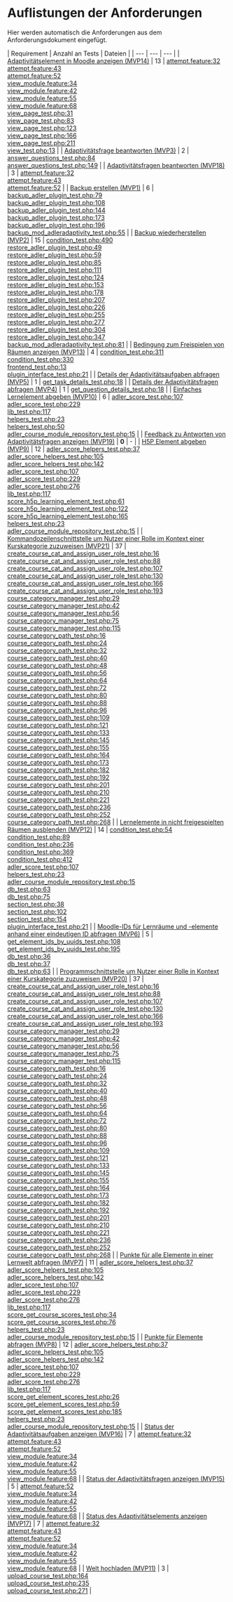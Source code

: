 # Auflistungen der Anforderungen

Hier werden automatisch die Anforderungen aus dem Anforderungsdokument eingefügt.

[//]: # (Script-Start)
| Requirement | Anzahl an Tests | Dateien |
| --- | --- | --- |
| [Adaptivitätselement in Moodle anzeigen (MVP14)](MVP14.md) | 13 | [attempt.feature:32](https://github.com/ProjektAdLer/MoodlePluginModAdleradaptivity/blob/main/tests/behat/attempt.feature#L32)<br/>[attempt.feature:43](https://github.com/ProjektAdLer/MoodlePluginModAdleradaptivity/blob/main/tests/behat/attempt.feature#L43)<br/>[attempt.feature:52](https://github.com/ProjektAdLer/MoodlePluginModAdleradaptivity/blob/main/tests/behat/attempt.feature#L52)<br/>[view_module.feature:34](https://github.com/ProjektAdLer/MoodlePluginModAdleradaptivity/blob/main/tests/behat/view_module.feature#L34)<br/>[view_module.feature:42](https://github.com/ProjektAdLer/MoodlePluginModAdleradaptivity/blob/main/tests/behat/view_module.feature#L42)<br/>[view_module.feature:55](https://github.com/ProjektAdLer/MoodlePluginModAdleradaptivity/blob/main/tests/behat/view_module.feature#L55)<br/>[view_module.feature:68](https://github.com/ProjektAdLer/MoodlePluginModAdleradaptivity/blob/main/tests/behat/view_module.feature#L68)<br/>[view_page_test.php:31](https://github.com/ProjektAdLer/MoodlePluginModAdleradaptivity/blob/main/tests/local/output/pages/view_page_test.php#L31)<br/>[view_page_test.php:83](https://github.com/ProjektAdLer/MoodlePluginModAdleradaptivity/blob/main/tests/local/output/pages/view_page_test.php#L83)<br/>[view_page_test.php:123](https://github.com/ProjektAdLer/MoodlePluginModAdleradaptivity/blob/main/tests/local/output/pages/view_page_test.php#L123)<br/>[view_page_test.php:166](https://github.com/ProjektAdLer/MoodlePluginModAdleradaptivity/blob/main/tests/local/output/pages/view_page_test.php#L166)<br/>[view_page_test.php:211](https://github.com/ProjektAdLer/MoodlePluginModAdleradaptivity/blob/main/tests/local/output/pages/view_page_test.php#L211)<br/>[view_test.php:13](https://github.com/ProjektAdLer/MoodlePluginModAdleradaptivity/blob/main/tests/view_test.php#L13) |
| [Adaptivitätsfrage beantworten (MVP3)](MVP3.md) | 2 | [answer_questions_test.php:84](https://github.com/ProjektAdLer/MoodlePluginModAdleradaptivity/blob/main/tests/external/answer_questions_test.php#L84)<br/>[answer_questions_test.php:149](https://github.com/ProjektAdLer/MoodlePluginModAdleradaptivity/blob/main/tests/external/answer_questions_test.php#L149) |
| [Adaptivitätsfragen beantworten (MVP18)](MVP18.md) | 3 | [attempt.feature:32](https://github.com/ProjektAdLer/MoodlePluginModAdleradaptivity/blob/main/tests/behat/attempt.feature#L32)<br/>[attempt.feature:43](https://github.com/ProjektAdLer/MoodlePluginModAdleradaptivity/blob/main/tests/behat/attempt.feature#L43)<br/>[attempt.feature:52](https://github.com/ProjektAdLer/MoodlePluginModAdleradaptivity/blob/main/tests/behat/attempt.feature#L52) |
| [Backup erstellen (MVP1)](MVP1.md) | 6 | [backup_adler_plugin_test.php:79](https://github.com/ProjektAdLer/MoodlePluginLocal/blob/main/tests/backup/moodle2/backup_adler_plugin_test.php#L79)<br/>[backup_adler_plugin_test.php:108](https://github.com/ProjektAdLer/MoodlePluginLocal/blob/main/tests/backup/moodle2/backup_adler_plugin_test.php#L108)<br/>[backup_adler_plugin_test.php:144](https://github.com/ProjektAdLer/MoodlePluginLocal/blob/main/tests/backup/moodle2/backup_adler_plugin_test.php#L144)<br/>[backup_adler_plugin_test.php:173](https://github.com/ProjektAdLer/MoodlePluginLocal/blob/main/tests/backup/moodle2/backup_adler_plugin_test.php#L173)<br/>[backup_adler_plugin_test.php:196](https://github.com/ProjektAdLer/MoodlePluginLocal/blob/main/tests/backup/moodle2/backup_adler_plugin_test.php#L196)<br/>[backup_mod_adleradaptivity_test.php:55](https://github.com/ProjektAdLer/MoodlePluginModAdleradaptivity/blob/main/tests/backup/backup_mod_adleradaptivity_test.php#L55) |
| [Backup wiederherstellen (MVP2)](MVP2.md) | 15 | [condition_test.php:490](https://github.com/ProjektAdLer/MoodlePluginAvailability/blob/main/tests/condition_test.php#L490)<br/>[restore_adler_plugin_test.php:49](https://github.com/ProjektAdLer/MoodlePluginLocal/blob/main/tests/backup/moodle2/restore_adler_plugin_test.php#L49)<br/>[restore_adler_plugin_test.php:59](https://github.com/ProjektAdLer/MoodlePluginLocal/blob/main/tests/backup/moodle2/restore_adler_plugin_test.php#L59)<br/>[restore_adler_plugin_test.php:85](https://github.com/ProjektAdLer/MoodlePluginLocal/blob/main/tests/backup/moodle2/restore_adler_plugin_test.php#L85)<br/>[restore_adler_plugin_test.php:111](https://github.com/ProjektAdLer/MoodlePluginLocal/blob/main/tests/backup/moodle2/restore_adler_plugin_test.php#L111)<br/>[restore_adler_plugin_test.php:124](https://github.com/ProjektAdLer/MoodlePluginLocal/blob/main/tests/backup/moodle2/restore_adler_plugin_test.php#L124)<br/>[restore_adler_plugin_test.php:153](https://github.com/ProjektAdLer/MoodlePluginLocal/blob/main/tests/backup/moodle2/restore_adler_plugin_test.php#L153)<br/>[restore_adler_plugin_test.php:178](https://github.com/ProjektAdLer/MoodlePluginLocal/blob/main/tests/backup/moodle2/restore_adler_plugin_test.php#L178)<br/>[restore_adler_plugin_test.php:207](https://github.com/ProjektAdLer/MoodlePluginLocal/blob/main/tests/backup/moodle2/restore_adler_plugin_test.php#L207)<br/>[restore_adler_plugin_test.php:226](https://github.com/ProjektAdLer/MoodlePluginLocal/blob/main/tests/backup/moodle2/restore_adler_plugin_test.php#L226)<br/>[restore_adler_plugin_test.php:255](https://github.com/ProjektAdLer/MoodlePluginLocal/blob/main/tests/backup/moodle2/restore_adler_plugin_test.php#L255)<br/>[restore_adler_plugin_test.php:277](https://github.com/ProjektAdLer/MoodlePluginLocal/blob/main/tests/backup/moodle2/restore_adler_plugin_test.php#L277)<br/>[restore_adler_plugin_test.php:304](https://github.com/ProjektAdLer/MoodlePluginLocal/blob/main/tests/backup/moodle2/restore_adler_plugin_test.php#L304)<br/>[restore_adler_plugin_test.php:347](https://github.com/ProjektAdLer/MoodlePluginLocal/blob/main/tests/backup/moodle2/restore_adler_plugin_test.php#L347)<br/>[backup_mod_adleradaptivity_test.php:81](https://github.com/ProjektAdLer/MoodlePluginModAdleradaptivity/blob/main/tests/backup/backup_mod_adleradaptivity_test.php#L81) |
| [Bedingung zum Freispielen von Räumen anzeigen (MVP13)](MVP13.md) | 4 | [condition_test.php:311](https://github.com/ProjektAdLer/MoodlePluginAvailability/blob/main/tests/condition_test.php#L311)<br/>[condition_test.php:330](https://github.com/ProjektAdLer/MoodlePluginAvailability/blob/main/tests/condition_test.php#L330)<br/>[frontend_test.php:13](https://github.com/ProjektAdLer/MoodlePluginAvailability/blob/main/tests/frontend_test.php#L13)<br/>[plugin_interface_test.php:21](https://github.com/ProjektAdLer/MoodlePluginLocal/blob/main/tests/plugin_interface_test.php#L21) |
| [Details der Adaptivitätsaufgaben abfragen (MVP5)](MVP5.md) | 1 | [get_task_details_test.php:18](https://github.com/ProjektAdLer/MoodlePluginModAdleradaptivity/blob/main/tests/external/get_task_details_test.php#L18) |
| [Details der Adaptivitätsfragen abfragen (MVP4)](MVP4.md) | 1 | [get_question_details_test.php:18](https://github.com/ProjektAdLer/MoodlePluginModAdleradaptivity/blob/main/tests/external/get_question_details_test.php#L18) |
| [Einfaches Lernelement abgeben (MVP10)](MVP10.md) | 6 | [adler_score_test.php:107](https://github.com/ProjektAdLer/MoodlePluginLocal/blob/main/tests/adler_score_test.php#L107)<br/>[adler_score_test.php:229](https://github.com/ProjektAdLer/MoodlePluginLocal/blob/main/tests/adler_score_test.php#L229)<br/>[lib_test.php:117](https://github.com/ProjektAdLer/MoodlePluginLocal/blob/main/tests/external/lib_test.php#L117)<br/>[helpers_test.php:23](https://github.com/ProjektAdLer/MoodlePluginLocal/blob/main/tests/helpers_test.php#L23)<br/>[helpers_test.php:50](https://github.com/ProjektAdLer/MoodlePluginLocal/blob/main/tests/helpers_test.php#L50)<br/>[adler_course_module_repository_test.php:15](https://github.com/ProjektAdLer/MoodlePluginLocal/blob/main/tests/local/db/adler_course_module_repository_test.php#L15) |
| [Feedback zu Antworten von Adaptivitätsfragen anzeigen (MVP19)](MVP19.md) | **0** | - |
| [H5P Element abgeben (MVP9)](MVP9.md) | 12 | [adler_score_helpers_test.php:37](https://github.com/ProjektAdLer/MoodlePluginLocal/blob/main/tests/adler_score_helpers_test.php#L37)<br/>[adler_score_helpers_test.php:105](https://github.com/ProjektAdLer/MoodlePluginLocal/blob/main/tests/adler_score_helpers_test.php#L105)<br/>[adler_score_helpers_test.php:142](https://github.com/ProjektAdLer/MoodlePluginLocal/blob/main/tests/adler_score_helpers_test.php#L142)<br/>[adler_score_test.php:107](https://github.com/ProjektAdLer/MoodlePluginLocal/blob/main/tests/adler_score_test.php#L107)<br/>[adler_score_test.php:229](https://github.com/ProjektAdLer/MoodlePluginLocal/blob/main/tests/adler_score_test.php#L229)<br/>[adler_score_test.php:276](https://github.com/ProjektAdLer/MoodlePluginLocal/blob/main/tests/adler_score_test.php#L276)<br/>[lib_test.php:117](https://github.com/ProjektAdLer/MoodlePluginLocal/blob/main/tests/external/lib_test.php#L117)<br/>[score_h5p_learning_element_test.php:61](https://github.com/ProjektAdLer/MoodlePluginLocal/blob/main/tests/external/score_h5p_learning_element_test.php#L61)<br/>[score_h5p_learning_element_test.php:122](https://github.com/ProjektAdLer/MoodlePluginLocal/blob/main/tests/external/score_h5p_learning_element_test.php#L122)<br/>[score_h5p_learning_element_test.php:165](https://github.com/ProjektAdLer/MoodlePluginLocal/blob/main/tests/external/score_h5p_learning_element_test.php#L165)<br/>[helpers_test.php:23](https://github.com/ProjektAdLer/MoodlePluginLocal/blob/main/tests/helpers_test.php#L23)<br/>[adler_course_module_repository_test.php:15](https://github.com/ProjektAdLer/MoodlePluginLocal/blob/main/tests/local/db/adler_course_module_repository_test.php#L15) |
| [Kommandozeilenschnittstelle um Nutzer einer Rolle im Kontext einer Kurskategorie zuzuweisen (MVP21)](MVP21.md) | 37 | [create_course_cat_and_assign_user_role_test.php:16](https://github.com/ProjektAdLer/MoodlePluginLocal/blob/main/tests/cli/create_course_cat_and_assign_user_role_test.php#L16)<br/>[create_course_cat_and_assign_user_role_test.php:88](https://github.com/ProjektAdLer/MoodlePluginLocal/blob/main/tests/cli/create_course_cat_and_assign_user_role_test.php#L88)<br/>[create_course_cat_and_assign_user_role_test.php:107](https://github.com/ProjektAdLer/MoodlePluginLocal/blob/main/tests/cli/create_course_cat_and_assign_user_role_test.php#L107)<br/>[create_course_cat_and_assign_user_role_test.php:130](https://github.com/ProjektAdLer/MoodlePluginLocal/blob/main/tests/cli/create_course_cat_and_assign_user_role_test.php#L130)<br/>[create_course_cat_and_assign_user_role_test.php:166](https://github.com/ProjektAdLer/MoodlePluginLocal/blob/main/tests/cli/create_course_cat_and_assign_user_role_test.php#L166)<br/>[create_course_cat_and_assign_user_role_test.php:193](https://github.com/ProjektAdLer/MoodlePluginLocal/blob/main/tests/cli/create_course_cat_and_assign_user_role_test.php#L193)<br/>[course_category_manager_test.php:29](https://github.com/ProjektAdLer/MoodlePluginLocal/blob/main/tests/local/course_category_manager_test.php#L29)<br/>[course_category_manager_test.php:42](https://github.com/ProjektAdLer/MoodlePluginLocal/blob/main/tests/local/course_category_manager_test.php#L42)<br/>[course_category_manager_test.php:56](https://github.com/ProjektAdLer/MoodlePluginLocal/blob/main/tests/local/course_category_manager_test.php#L56)<br/>[course_category_manager_test.php:75](https://github.com/ProjektAdLer/MoodlePluginLocal/blob/main/tests/local/course_category_manager_test.php#L75)<br/>[course_category_manager_test.php:115](https://github.com/ProjektAdLer/MoodlePluginLocal/blob/main/tests/local/course_category_manager_test.php#L115)<br/>[course_category_path_test.php:16](https://github.com/ProjektAdLer/MoodlePluginLocal/blob/main/tests/local/course_category_path_test.php#L16)<br/>[course_category_path_test.php:24](https://github.com/ProjektAdLer/MoodlePluginLocal/blob/main/tests/local/course_category_path_test.php#L24)<br/>[course_category_path_test.php:32](https://github.com/ProjektAdLer/MoodlePluginLocal/blob/main/tests/local/course_category_path_test.php#L32)<br/>[course_category_path_test.php:40](https://github.com/ProjektAdLer/MoodlePluginLocal/blob/main/tests/local/course_category_path_test.php#L40)<br/>[course_category_path_test.php:48](https://github.com/ProjektAdLer/MoodlePluginLocal/blob/main/tests/local/course_category_path_test.php#L48)<br/>[course_category_path_test.php:56](https://github.com/ProjektAdLer/MoodlePluginLocal/blob/main/tests/local/course_category_path_test.php#L56)<br/>[course_category_path_test.php:64](https://github.com/ProjektAdLer/MoodlePluginLocal/blob/main/tests/local/course_category_path_test.php#L64)<br/>[course_category_path_test.php:72](https://github.com/ProjektAdLer/MoodlePluginLocal/blob/main/tests/local/course_category_path_test.php#L72)<br/>[course_category_path_test.php:80](https://github.com/ProjektAdLer/MoodlePluginLocal/blob/main/tests/local/course_category_path_test.php#L80)<br/>[course_category_path_test.php:88](https://github.com/ProjektAdLer/MoodlePluginLocal/blob/main/tests/local/course_category_path_test.php#L88)<br/>[course_category_path_test.php:96](https://github.com/ProjektAdLer/MoodlePluginLocal/blob/main/tests/local/course_category_path_test.php#L96)<br/>[course_category_path_test.php:109](https://github.com/ProjektAdLer/MoodlePluginLocal/blob/main/tests/local/course_category_path_test.php#L109)<br/>[course_category_path_test.php:121](https://github.com/ProjektAdLer/MoodlePluginLocal/blob/main/tests/local/course_category_path_test.php#L121)<br/>[course_category_path_test.php:133](https://github.com/ProjektAdLer/MoodlePluginLocal/blob/main/tests/local/course_category_path_test.php#L133)<br/>[course_category_path_test.php:145](https://github.com/ProjektAdLer/MoodlePluginLocal/blob/main/tests/local/course_category_path_test.php#L145)<br/>[course_category_path_test.php:155](https://github.com/ProjektAdLer/MoodlePluginLocal/blob/main/tests/local/course_category_path_test.php#L155)<br/>[course_category_path_test.php:164](https://github.com/ProjektAdLer/MoodlePluginLocal/blob/main/tests/local/course_category_path_test.php#L164)<br/>[course_category_path_test.php:173](https://github.com/ProjektAdLer/MoodlePluginLocal/blob/main/tests/local/course_category_path_test.php#L173)<br/>[course_category_path_test.php:182](https://github.com/ProjektAdLer/MoodlePluginLocal/blob/main/tests/local/course_category_path_test.php#L182)<br/>[course_category_path_test.php:192](https://github.com/ProjektAdLer/MoodlePluginLocal/blob/main/tests/local/course_category_path_test.php#L192)<br/>[course_category_path_test.php:201](https://github.com/ProjektAdLer/MoodlePluginLocal/blob/main/tests/local/course_category_path_test.php#L201)<br/>[course_category_path_test.php:210](https://github.com/ProjektAdLer/MoodlePluginLocal/blob/main/tests/local/course_category_path_test.php#L210)<br/>[course_category_path_test.php:221](https://github.com/ProjektAdLer/MoodlePluginLocal/blob/main/tests/local/course_category_path_test.php#L221)<br/>[course_category_path_test.php:236](https://github.com/ProjektAdLer/MoodlePluginLocal/blob/main/tests/local/course_category_path_test.php#L236)<br/>[course_category_path_test.php:252](https://github.com/ProjektAdLer/MoodlePluginLocal/blob/main/tests/local/course_category_path_test.php#L252)<br/>[course_category_path_test.php:268](https://github.com/ProjektAdLer/MoodlePluginLocal/blob/main/tests/local/course_category_path_test.php#L268) |
| [Lernelemente in nicht freigespielten Räumen ausblenden (MVP12)](MVP12.md) | 14 | [condition_test.php:54](https://github.com/ProjektAdLer/MoodlePluginAvailability/blob/main/tests/condition_test.php#L54)<br/>[condition_test.php:89](https://github.com/ProjektAdLer/MoodlePluginAvailability/blob/main/tests/condition_test.php#L89)<br/>[condition_test.php:236](https://github.com/ProjektAdLer/MoodlePluginAvailability/blob/main/tests/condition_test.php#L236)<br/>[condition_test.php:369](https://github.com/ProjektAdLer/MoodlePluginAvailability/blob/main/tests/condition_test.php#L369)<br/>[condition_test.php:412](https://github.com/ProjektAdLer/MoodlePluginAvailability/blob/main/tests/condition_test.php#L412)<br/>[adler_score_test.php:107](https://github.com/ProjektAdLer/MoodlePluginLocal/blob/main/tests/adler_score_test.php#L107)<br/>[helpers_test.php:23](https://github.com/ProjektAdLer/MoodlePluginLocal/blob/main/tests/helpers_test.php#L23)<br/>[adler_course_module_repository_test.php:15](https://github.com/ProjektAdLer/MoodlePluginLocal/blob/main/tests/local/db/adler_course_module_repository_test.php#L15)<br/>[db_test.php:63](https://github.com/ProjektAdLer/MoodlePluginLocal/blob/main/tests/local/section/db_test.php#L63)<br/>[db_test.php:75](https://github.com/ProjektAdLer/MoodlePluginLocal/blob/main/tests/local/section/db_test.php#L75)<br/>[section_test.php:38](https://github.com/ProjektAdLer/MoodlePluginLocal/blob/main/tests/local/section/section_test.php#L38)<br/>[section_test.php:102](https://github.com/ProjektAdLer/MoodlePluginLocal/blob/main/tests/local/section/section_test.php#L102)<br/>[section_test.php:154](https://github.com/ProjektAdLer/MoodlePluginLocal/blob/main/tests/local/section/section_test.php#L154)<br/>[plugin_interface_test.php:21](https://github.com/ProjektAdLer/MoodlePluginLocal/blob/main/tests/plugin_interface_test.php#L21) |
| [Moodle-IDs für Lernräume und -elemente anhand einer eindeutigen ID abfragen (MVP6)](MVP6.md) | 5 | [get_element_ids_by_uuids_test.php:108](https://github.com/ProjektAdLer/MoodlePluginLocal/blob/main/tests/external/get_element_ids_by_uuids_test.php#L108)<br/>[get_element_ids_by_uuids_test.php:195](https://github.com/ProjektAdLer/MoodlePluginLocal/blob/main/tests/external/get_element_ids_by_uuids_test.php#L195)<br/>[db_test.php:36](https://github.com/ProjektAdLer/MoodlePluginLocal/blob/main/tests/local/course_module/db_test.php#L36)<br/>[db_test.php:37](https://github.com/ProjektAdLer/MoodlePluginLocal/blob/main/tests/local/section/db_test.php#L37)<br/>[db_test.php:63](https://github.com/ProjektAdLer/MoodlePluginLocal/blob/main/tests/local/section/db_test.php#L63) |
| [Programmschnittstelle um Nutzer einer Rolle in Kontext einer Kurskategorie zuzuweisen (MVP20)](MVP20.md) | 37 | [create_course_cat_and_assign_user_role_test.php:16](https://github.com/ProjektAdLer/MoodlePluginLocal/blob/main/tests/cli/create_course_cat_and_assign_user_role_test.php#L16)<br/>[create_course_cat_and_assign_user_role_test.php:88](https://github.com/ProjektAdLer/MoodlePluginLocal/blob/main/tests/cli/create_course_cat_and_assign_user_role_test.php#L88)<br/>[create_course_cat_and_assign_user_role_test.php:107](https://github.com/ProjektAdLer/MoodlePluginLocal/blob/main/tests/cli/create_course_cat_and_assign_user_role_test.php#L107)<br/>[create_course_cat_and_assign_user_role_test.php:130](https://github.com/ProjektAdLer/MoodlePluginLocal/blob/main/tests/cli/create_course_cat_and_assign_user_role_test.php#L130)<br/>[create_course_cat_and_assign_user_role_test.php:166](https://github.com/ProjektAdLer/MoodlePluginLocal/blob/main/tests/cli/create_course_cat_and_assign_user_role_test.php#L166)<br/>[create_course_cat_and_assign_user_role_test.php:193](https://github.com/ProjektAdLer/MoodlePluginLocal/blob/main/tests/cli/create_course_cat_and_assign_user_role_test.php#L193)<br/>[course_category_manager_test.php:29](https://github.com/ProjektAdLer/MoodlePluginLocal/blob/main/tests/local/course_category_manager_test.php#L29)<br/>[course_category_manager_test.php:42](https://github.com/ProjektAdLer/MoodlePluginLocal/blob/main/tests/local/course_category_manager_test.php#L42)<br/>[course_category_manager_test.php:56](https://github.com/ProjektAdLer/MoodlePluginLocal/blob/main/tests/local/course_category_manager_test.php#L56)<br/>[course_category_manager_test.php:75](https://github.com/ProjektAdLer/MoodlePluginLocal/blob/main/tests/local/course_category_manager_test.php#L75)<br/>[course_category_manager_test.php:115](https://github.com/ProjektAdLer/MoodlePluginLocal/blob/main/tests/local/course_category_manager_test.php#L115)<br/>[course_category_path_test.php:16](https://github.com/ProjektAdLer/MoodlePluginLocal/blob/main/tests/local/course_category_path_test.php#L16)<br/>[course_category_path_test.php:24](https://github.com/ProjektAdLer/MoodlePluginLocal/blob/main/tests/local/course_category_path_test.php#L24)<br/>[course_category_path_test.php:32](https://github.com/ProjektAdLer/MoodlePluginLocal/blob/main/tests/local/course_category_path_test.php#L32)<br/>[course_category_path_test.php:40](https://github.com/ProjektAdLer/MoodlePluginLocal/blob/main/tests/local/course_category_path_test.php#L40)<br/>[course_category_path_test.php:48](https://github.com/ProjektAdLer/MoodlePluginLocal/blob/main/tests/local/course_category_path_test.php#L48)<br/>[course_category_path_test.php:56](https://github.com/ProjektAdLer/MoodlePluginLocal/blob/main/tests/local/course_category_path_test.php#L56)<br/>[course_category_path_test.php:64](https://github.com/ProjektAdLer/MoodlePluginLocal/blob/main/tests/local/course_category_path_test.php#L64)<br/>[course_category_path_test.php:72](https://github.com/ProjektAdLer/MoodlePluginLocal/blob/main/tests/local/course_category_path_test.php#L72)<br/>[course_category_path_test.php:80](https://github.com/ProjektAdLer/MoodlePluginLocal/blob/main/tests/local/course_category_path_test.php#L80)<br/>[course_category_path_test.php:88](https://github.com/ProjektAdLer/MoodlePluginLocal/blob/main/tests/local/course_category_path_test.php#L88)<br/>[course_category_path_test.php:96](https://github.com/ProjektAdLer/MoodlePluginLocal/blob/main/tests/local/course_category_path_test.php#L96)<br/>[course_category_path_test.php:109](https://github.com/ProjektAdLer/MoodlePluginLocal/blob/main/tests/local/course_category_path_test.php#L109)<br/>[course_category_path_test.php:121](https://github.com/ProjektAdLer/MoodlePluginLocal/blob/main/tests/local/course_category_path_test.php#L121)<br/>[course_category_path_test.php:133](https://github.com/ProjektAdLer/MoodlePluginLocal/blob/main/tests/local/course_category_path_test.php#L133)<br/>[course_category_path_test.php:145](https://github.com/ProjektAdLer/MoodlePluginLocal/blob/main/tests/local/course_category_path_test.php#L145)<br/>[course_category_path_test.php:155](https://github.com/ProjektAdLer/MoodlePluginLocal/blob/main/tests/local/course_category_path_test.php#L155)<br/>[course_category_path_test.php:164](https://github.com/ProjektAdLer/MoodlePluginLocal/blob/main/tests/local/course_category_path_test.php#L164)<br/>[course_category_path_test.php:173](https://github.com/ProjektAdLer/MoodlePluginLocal/blob/main/tests/local/course_category_path_test.php#L173)<br/>[course_category_path_test.php:182](https://github.com/ProjektAdLer/MoodlePluginLocal/blob/main/tests/local/course_category_path_test.php#L182)<br/>[course_category_path_test.php:192](https://github.com/ProjektAdLer/MoodlePluginLocal/blob/main/tests/local/course_category_path_test.php#L192)<br/>[course_category_path_test.php:201](https://github.com/ProjektAdLer/MoodlePluginLocal/blob/main/tests/local/course_category_path_test.php#L201)<br/>[course_category_path_test.php:210](https://github.com/ProjektAdLer/MoodlePluginLocal/blob/main/tests/local/course_category_path_test.php#L210)<br/>[course_category_path_test.php:221](https://github.com/ProjektAdLer/MoodlePluginLocal/blob/main/tests/local/course_category_path_test.php#L221)<br/>[course_category_path_test.php:236](https://github.com/ProjektAdLer/MoodlePluginLocal/blob/main/tests/local/course_category_path_test.php#L236)<br/>[course_category_path_test.php:252](https://github.com/ProjektAdLer/MoodlePluginLocal/blob/main/tests/local/course_category_path_test.php#L252)<br/>[course_category_path_test.php:268](https://github.com/ProjektAdLer/MoodlePluginLocal/blob/main/tests/local/course_category_path_test.php#L268) |
| [Punkte für alle Elemente in einer Lernwelt abfragen (MVP7)](MVP7.md) | 11 | [adler_score_helpers_test.php:37](https://github.com/ProjektAdLer/MoodlePluginLocal/blob/main/tests/adler_score_helpers_test.php#L37)<br/>[adler_score_helpers_test.php:105](https://github.com/ProjektAdLer/MoodlePluginLocal/blob/main/tests/adler_score_helpers_test.php#L105)<br/>[adler_score_helpers_test.php:142](https://github.com/ProjektAdLer/MoodlePluginLocal/blob/main/tests/adler_score_helpers_test.php#L142)<br/>[adler_score_test.php:107](https://github.com/ProjektAdLer/MoodlePluginLocal/blob/main/tests/adler_score_test.php#L107)<br/>[adler_score_test.php:229](https://github.com/ProjektAdLer/MoodlePluginLocal/blob/main/tests/adler_score_test.php#L229)<br/>[adler_score_test.php:276](https://github.com/ProjektAdLer/MoodlePluginLocal/blob/main/tests/adler_score_test.php#L276)<br/>[lib_test.php:117](https://github.com/ProjektAdLer/MoodlePluginLocal/blob/main/tests/external/lib_test.php#L117)<br/>[score_get_course_scores_test.php:34](https://github.com/ProjektAdLer/MoodlePluginLocal/blob/main/tests/external/score_get_course_scores_test.php#L34)<br/>[score_get_course_scores_test.php:76](https://github.com/ProjektAdLer/MoodlePluginLocal/blob/main/tests/external/score_get_course_scores_test.php#L76)<br/>[helpers_test.php:23](https://github.com/ProjektAdLer/MoodlePluginLocal/blob/main/tests/helpers_test.php#L23)<br/>[adler_course_module_repository_test.php:15](https://github.com/ProjektAdLer/MoodlePluginLocal/blob/main/tests/local/db/adler_course_module_repository_test.php#L15) |
| [Punkte für Elemente abfragen (MVP8)](MVP8.md) | 12 | [adler_score_helpers_test.php:37](https://github.com/ProjektAdLer/MoodlePluginLocal/blob/main/tests/adler_score_helpers_test.php#L37)<br/>[adler_score_helpers_test.php:105](https://github.com/ProjektAdLer/MoodlePluginLocal/blob/main/tests/adler_score_helpers_test.php#L105)<br/>[adler_score_helpers_test.php:142](https://github.com/ProjektAdLer/MoodlePluginLocal/blob/main/tests/adler_score_helpers_test.php#L142)<br/>[adler_score_test.php:107](https://github.com/ProjektAdLer/MoodlePluginLocal/blob/main/tests/adler_score_test.php#L107)<br/>[adler_score_test.php:229](https://github.com/ProjektAdLer/MoodlePluginLocal/blob/main/tests/adler_score_test.php#L229)<br/>[adler_score_test.php:276](https://github.com/ProjektAdLer/MoodlePluginLocal/blob/main/tests/adler_score_test.php#L276)<br/>[lib_test.php:117](https://github.com/ProjektAdLer/MoodlePluginLocal/blob/main/tests/external/lib_test.php#L117)<br/>[score_get_element_scores_test.php:26](https://github.com/ProjektAdLer/MoodlePluginLocal/blob/main/tests/external/score_get_element_scores_test.php#L26)<br/>[score_get_element_scores_test.php:59](https://github.com/ProjektAdLer/MoodlePluginLocal/blob/main/tests/external/score_get_element_scores_test.php#L59)<br/>[score_get_element_scores_test.php:185](https://github.com/ProjektAdLer/MoodlePluginLocal/blob/main/tests/external/score_get_element_scores_test.php#L185)<br/>[helpers_test.php:23](https://github.com/ProjektAdLer/MoodlePluginLocal/blob/main/tests/helpers_test.php#L23)<br/>[adler_course_module_repository_test.php:15](https://github.com/ProjektAdLer/MoodlePluginLocal/blob/main/tests/local/db/adler_course_module_repository_test.php#L15) |
| [Status der Adaptivitätsaufgaben anzeigen (MVP16)](MVP16.md) | 7 | [attempt.feature:32](https://github.com/ProjektAdLer/MoodlePluginModAdleradaptivity/blob/main/tests/behat/attempt.feature#L32)<br/>[attempt.feature:43](https://github.com/ProjektAdLer/MoodlePluginModAdleradaptivity/blob/main/tests/behat/attempt.feature#L43)<br/>[attempt.feature:52](https://github.com/ProjektAdLer/MoodlePluginModAdleradaptivity/blob/main/tests/behat/attempt.feature#L52)<br/>[view_module.feature:34](https://github.com/ProjektAdLer/MoodlePluginModAdleradaptivity/blob/main/tests/behat/view_module.feature#L34)<br/>[view_module.feature:42](https://github.com/ProjektAdLer/MoodlePluginModAdleradaptivity/blob/main/tests/behat/view_module.feature#L42)<br/>[view_module.feature:55](https://github.com/ProjektAdLer/MoodlePluginModAdleradaptivity/blob/main/tests/behat/view_module.feature#L55)<br/>[view_module.feature:68](https://github.com/ProjektAdLer/MoodlePluginModAdleradaptivity/blob/main/tests/behat/view_module.feature#L68) |
| [Status der Adaptivitätsfragen anzeigen (MVP15)](MVP15.md) | 5 | [attempt.feature:52](https://github.com/ProjektAdLer/MoodlePluginModAdleradaptivity/blob/main/tests/behat/attempt.feature#L52)<br/>[view_module.feature:34](https://github.com/ProjektAdLer/MoodlePluginModAdleradaptivity/blob/main/tests/behat/view_module.feature#L34)<br/>[view_module.feature:42](https://github.com/ProjektAdLer/MoodlePluginModAdleradaptivity/blob/main/tests/behat/view_module.feature#L42)<br/>[view_module.feature:55](https://github.com/ProjektAdLer/MoodlePluginModAdleradaptivity/blob/main/tests/behat/view_module.feature#L55)<br/>[view_module.feature:68](https://github.com/ProjektAdLer/MoodlePluginModAdleradaptivity/blob/main/tests/behat/view_module.feature#L68) |
| [Status des Adaptivitätselements anzeigen (MVP17)](MVP17.md) | 7 | [attempt.feature:32](https://github.com/ProjektAdLer/MoodlePluginModAdleradaptivity/blob/main/tests/behat/attempt.feature#L32)<br/>[attempt.feature:43](https://github.com/ProjektAdLer/MoodlePluginModAdleradaptivity/blob/main/tests/behat/attempt.feature#L43)<br/>[attempt.feature:52](https://github.com/ProjektAdLer/MoodlePluginModAdleradaptivity/blob/main/tests/behat/attempt.feature#L52)<br/>[view_module.feature:34](https://github.com/ProjektAdLer/MoodlePluginModAdleradaptivity/blob/main/tests/behat/view_module.feature#L34)<br/>[view_module.feature:42](https://github.com/ProjektAdLer/MoodlePluginModAdleradaptivity/blob/main/tests/behat/view_module.feature#L42)<br/>[view_module.feature:55](https://github.com/ProjektAdLer/MoodlePluginModAdleradaptivity/blob/main/tests/behat/view_module.feature#L55)<br/>[view_module.feature:68](https://github.com/ProjektAdLer/MoodlePluginModAdleradaptivity/blob/main/tests/behat/view_module.feature#L68) |
| [Welt hochladen (MVP11)](MVP11.md) | 3 | [upload_course_test.php:164](https://github.com/ProjektAdLer/MoodlePluginLocal/blob/main/tests/external/upload_course_test.php#L164)<br/>[upload_course_test.php:235](https://github.com/ProjektAdLer/MoodlePluginLocal/blob/main/tests/external/upload_course_test.php#L235)<br/>[upload_course_test.php:271](https://github.com/ProjektAdLer/MoodlePluginLocal/blob/main/tests/external/upload_course_test.php#L271) |
